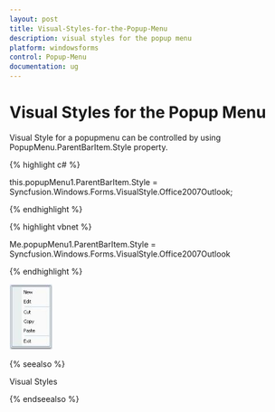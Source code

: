 ```yaml
---
layout: post
title: Visual-Styles-for-the-Popup-Menu
description: visual styles for the popup menu
platform: windowsforms
control: Popup-Menu
documentation: ug
---
```


# Visual Styles for the Popup Menu

Visual Style for a popupmenu can be controlled by using PopupMenu.ParentBarItem.Style property.

{% highlight c# %}



this.popupMenu1.ParentBarItem.Style = Syncfusion.Windows.Forms.VisualStyle.Office2007Outlook;

{% endhighlight %}

{% highlight vbnet %}



Me.popupMenu1.ParentBarItem.Style = Syncfusion.Windows.Forms.VisualStyle.Office2007Outlook

{% endhighlight %}

![](Visual-Styles-for-the-Popup-Menu_images/Visual-Styles-for-the-Popup-Menu_img1.jpeg)



{% seealso %}

Visual Styles

{% endseealso %}

